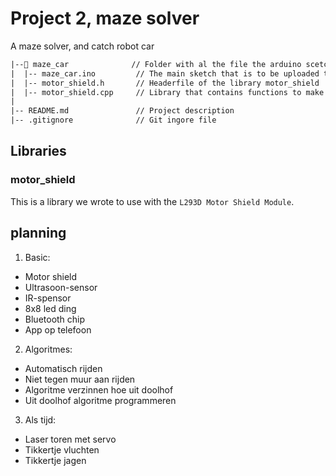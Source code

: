 <!-- markdownlint-disable MD032 -->
<!-- markdownlint-disable MD007 -->
<!-- markdownlint-disable MD029 -->

# Project 2, maze solver

A maze solver, and catch robot car

```txt
|--📂 maze_car              // Folder with al the file the arduino scetch uses
|  |-- maze_car.ino         // The main sketch that is to be uploaded to the microcontroller
|  |-- motor_shield.h       // Headerfile of the library motor_shield
|  |-- motor_shield.cpp     // Library that contains functions to make the motor shield work
|
|-- README.md               // Project description
|-- .gitignore              // Git ingore file
```

## Libraries

### motor_shield

This is a library we wrote to use with the `L293D Motor Shield Module`.

## planning

1. Basic:
 - Motor shield
 - Ultrasoon-sensor
 - IR-spensor
 - 8x8 led ding
 - Bluetooth chip
 - App op telefoon

2. Algoritmes:
 - Automatisch rijden
 - Niet tegen muur aan rijden
 - Algoritme verzinnen hoe uit doolhof
 - Uit doolhof algoritme programmeren

3. Als tijd:
 - Laser toren met servo
 - Tikkertje vluchten
 - Tikkertje jagen
